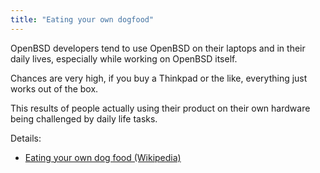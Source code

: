 ```yaml
---
title: "Eating your own dogfood"
---
```


OpenBSD developers tend to use OpenBSD on their laptops and in their daily
lives, especially while working on OpenBSD itself.

Chances are very high, if you buy a Thinkpad or the like, everything just
works out of the box.

This results of people actually using their product on their own hardware
being challenged by daily life tasks.

Details:

* [Eating your own dog food (Wikipedia)](https://en.wikipedia.org/wiki/Eating_your_own_dog_food)
